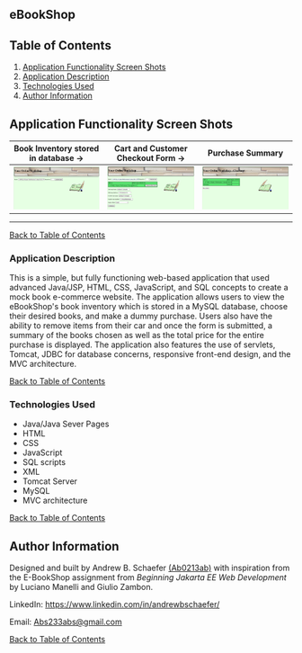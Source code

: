 ## eBookShop

## Table of Contents
1. [Application Functionality Screen Shots](#application-functionality-screen-shots)
2. [Application Description](#application-description)
3. [Technologies Used](#technologies-used)
4. [Author Information](#author-information)

## Application Functionality Screen Shots

Book Inventory stored in database ->                   |  Cart and Customer Checkout Form ->               |  Purchase Summary
:-------------------------:|:-------------------------:|:-------------------------:
![ScreenShot](ebookshop/WebContent/images/landing.PNG)  |  ![ScreenShot](ebookshop/WebContent/images/cart.PNG) | ![ScreenShot](ebookshop/WebContent/images/checkout.PNG)

<hr>

[Back to Table of Contents](#table-of-contents)

### Application Description

This is a simple, but fully functioning web-based application that used advanced Java/JSP, HTML, CSS, JavaScript, and SQL concepts to create a mock book e-commerce website. The application allows users to view the eBookShop's book inventory which is stored in a MySQL database, choose their desired books, and make a dummy purchase. Users also have the ability to remove items from their car and once the form is submitted, a summary of the books chosen as well as the total price for the entire purchase is displayed. The application also features the use of servlets, Tomcat, JDBC for database concerns, responsive front-end design, and the MVC architecture.

[Back to Table of Contents](#table-of-contents)

### Technologies Used

- Java/Java Sever Pages
- HTML
- CSS
- JavaScript
- SQL scripts
- XML
- Tomcat Server
- MySQL
- MVC architecture

[Back to Table of Contents](#table-of-contents)

## Author Information
Designed and built by Andrew B. Schaefer [(Ab0213ab)](https://github.com/Ab0213ab) with inspiration from the E-BookShop assignment from *Beginning Jakarta EE Web Development* by Luciano Manelli and Giulio Zambon.

LinkedIn: https://www.linkedin.com/in/andrewbschaefer/

Email: Abs233abs@gmail.com 

[Back to Table of Contents](#table-of-contents)
